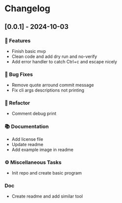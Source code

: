 # Changelog

## [0.0.1] - 2024-10-03

### 🚀 Features

- Finish basic mvp
- Clean code and add dry run and no-verify
- Add error handler to catch Ctrl+c and escape nicely

### 🐛 Bug Fixes

- Remove quote arround commit message
- Fix cli args descriptions not printing

### 🚜 Refactor

- Comment debug print

### 📚 Documentation

- Add license file
- Update readme
- Add example image in readme

### ⚙️ Miscellaneous Tasks

- Init repo and create basic program

### Doc

- Create readme and add similar tool

<!-- generated by git-cliff -->
